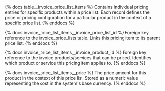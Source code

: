 {% docs table__invoice_price_list_items %}
Contains individual pricing entries for specific products within a price list. Each record defines the price or pricing configuration for a particular product in the context of a specific price list.
{% enddocs %}

{% docs invoice_price_list_items__invoice_price_list_id %}
Foreign key reference to the invoice_price_lists table. Links this pricing item to its parent price list.
{% enddocs %}

{% docs invoice_price_list_items__invoice_product_id %}
Foreign key reference to the invoice products/services that can be priced. Identifies which product or service this pricing item applies to.
{% enddocs %}

{% docs invoice_price_list_items__price %}
The price amount for this product in the context of this price list. Stored as a numeric value representing the cost in the system's base currency.
{% enddocs %}
